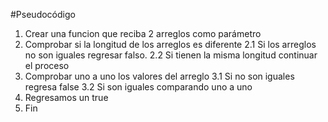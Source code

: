 #Pseudocódigo

1. Crear una funcion que reciba 2 arreglos como parámetro
2. Comprobar si la longitud de los arreglos es diferente
2.1 Si los arreglos no son iguales regresar falso.
2.2 Si tienen la misma longitud continuar el proceso
3. Comprobar uno a uno los valores del arreglo
3.1 Si no son iguales regresa false
3.2 Si son iguales comparando uno a uno
4. Regresamos un true
5. Fin 
